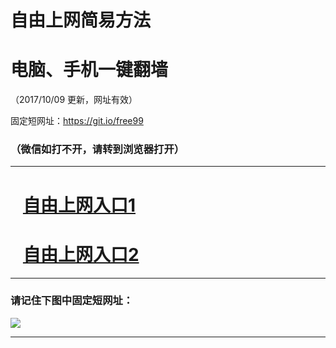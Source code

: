 ﻿# 自由上网简易方法

# 电脑、手机一键翻墙

（2017/10/09 更新，网址有效）

固定短网址：https://git.io/free99

### （微信如打不开，请转到浏览器打开）


***





# &nbsp;&nbsp; <a href="http://ft173542530.fwq-tz-1001.info/fwqtz01.html?t=1009001713 " target="_blank">自由上网入口1</a>
# &nbsp;&nbsp; <a href="http://ft2632912483.fwq-tz-1002.info/fwqtz02.html?t=10090011373 " target="_blank">自由上网入口2</a>
***

### 请记住下图中固定短网址：

<img src="https://s3-us-west-2.amazonaws.com/fwq-1001/yjfq-20170905okok.png" /> 


***

